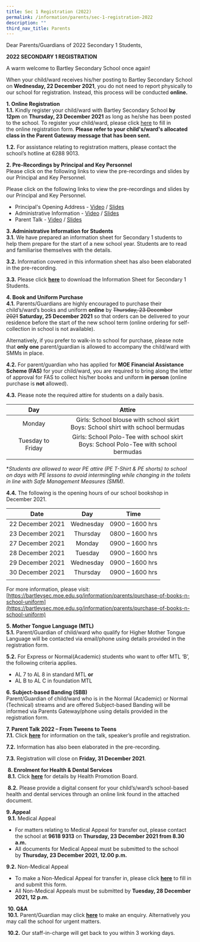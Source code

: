 ```yaml
---
title: Sec 1 Registration (2022)
permalink: /information/parents/sec-1-registration-2022
description: ""
third_nav_title: Parents
---
```

Dear Parents/Guardians of 2022 Secondary 1 Students,  

**2022 SECONDARY 1 REGISTRATION**

A warm welcome to Bartley Secondary School once again!  

When your child/ward receives his/her posting to Bartley Secondary School on **Wednesday, 22 December 2021**, you do not need to report physically to our school for registration. Instead, this process will be conducted **online.** 

**1. Online Registration** <br>
**1.1.** Kindly register your child/ward with Bartley Secondary School **by 12pm** on **Thursday, 23 December 2021** as long as he/she has been posted to the school. To register your child/ward, please click [here](https://go.gov.sg/2022sec1reg) to fill in the online registration form. **Please refer to your child's/ward's allocated class in the Parent Gateway message that has been sent.**

**1.2.** For assistance relating to registration matters, please contact the school’s hotline at 6288 9013.

**2. Pre-Recordings by Principal and Key Personnel** <br>
Please click on the following links to view the pre-recordings and slides by our Principal and Key Personnel.

Please click on the following links to view the pre-recordings and slides by our Principal and Key Personnel.
* Principal's Opening Address - [Video](https://bartleysec.moe.edu.sg/qql/slot/u164/S1%20Registration_For%202022%20Cohort/Video%20-%20Principals%20Opening%20Address.mp4) / [Slides](/files/Slide%20-%20Principals%20Opening%20Address.pdf)
* Administrative Information - [Video](https://bartleysec.moe.edu.sg/qql/slot/u164/S1%20Registration_For%202022%20Cohort/Video%20-%20Administrative%20Information.mp4) / [Slides](/files/Slide%20-%20Administrative%20Information.pdf)
* Parent Talk - [Video](https://bartleysec.moe.edu.sg/qql/slot/u164/S1%20Registration_For%202022%20Cohort/Video%20-%20Parent%20Talk.mp4) / [Slides](/files/Slide%20-%20Parent%20Talk.pdf)

**3. Administrative Information for Students** <br>
**3.1.** We have prepared an information sheet for Secondary 1 students to help them prepare for the start of a new school year. Students are to read and familiarise themselves with the details.

**3.2.** Information covered in this information sheet has also been elaborated in the pre-recording.

**3.3.** Please click [**here**](/files/2022%20Secondary%201%20Information%20Sheet.pdf) to download the Information Sheet for Secondary 1 Students.

**4. Book and Uniform Purchase** <br>
**4.1.** Parents/Guardians are highly encouraged to purchase their child’s/ward’s books and uniform **online** by ~~Thursday, 23 December 2021~~ **Saturday, 25 December 2021** so that orders can be delivered to your residence before the start of the new school term (online ordering for self-collection in school is not available).

Alternatively, if you prefer to walk-in to school for purchase, please note that **only one** parent/guardian is allowed to accompany the child/ward with SMMs in place.

**4.2.** For parent/guardian who has applied for **MOE Financial Assistance Scheme (FAS)** for your child/ward, you are required to bring along the letter of approval for FAS to collect his/her books and uniform **in person** (online purchase is **not** allowed).

**4.3.** Please note the required attire for students on a daily basis.

| Day | Attire |
|:---:|:---:|
| Monday | Girls: School blouse with school skirt<br>Boys: School shirt with school bermudas |
| Tuesday to Friday | Girls: School Polo-Tee with school skirt<br>Boys: School Polo-Tee with school bermudas |
| | |

**Students are allowed to wear PE attire (PE T-Shirt & PE shorts) to school on days with PE lessons to avoid intermingling while changing in the toilets in line with Safe Management Measures (SMM).*

**4.4.** The following is the opening hours of our school bookshop in December 2021.

| Date | Day | Time |
|:---:|:---:|:---:|
| 22 December 2021 | Wednesday | 0900 – 1600 hrs |
| 23 December 2021 | Thursday | 0800 – 1600 hrs |
| 27 December 2021 | Monday | 0900 – 1600 hrs |
| 28 December 2021 | Tuesday | 0900 – 1600 hrs |
| 29 December 2021 | Wednesday | 0900 – 1600 hrs |
| 30 December 2021 | Thursday | 0900 – 1600 hrs |
| | | |

For more information, please visit: <br>
[https://bartleysec.moe.edu.sg/information/parents/purchase-of-books-n-school-uniform](https://bartleysec.moe.edu.sg/information/parents/purchase-of-books-n-school-uniform)

**5. Mother Tongue Language (MTL)** <br>
**5.1.** Parent/Guardian of child/ward who qualify for Higher Mother Tongue Language will be contacted via email/phone using details provided in the registration form.

**5.2.** For Express or Normal(Academic) students who want to offer MTL ‘B’, the following criteria applies.
* AL 7 to AL 8 in standard MTL **or**
* AL B to AL C in foundation MTL

**6. Subject-based Banding (SBB)** <br>
Parent/Guardian of child/ward who is in the Normal (Academic) or Normal (Technical) streams and are offered Subject-based Banding will be informed via Parents Gateway/phone using details provided in the registration form.
  
**7. Parent Talk 2022 – From Tweens to Teens** <br>
**7.1.** Click [**here**](/files/Parent%20Talk.pdf) for information on the talk, speaker’s profile and registration.

**7.2.** Information has also been elaborated in the pre-recording.

**7.3.** Registration will close on **Friday, 31 December 2021**.

 **8. Enrolment for Health & Dental Services** <br>
 **8.1.** Click [**here**](/files/Health%20%20Dental%20Services.pdf) for details by Health Promotion Board.

 **8.2.** Please provide a digital consent for your child’s/ward’s school-based health and dental services through an online link found in the attached document.
 
**9. Appeal** <br>
 **9.1.** Medical Appeal
 * For matters relating to Medical Appeal for transfer out, please contact the school at **9618 9313** on **Thursday, 23 December 2021 from 8.30 a.m.**
* All documents for Medical Appeal must be submitted to the school by **Thursday, 23 December 2021, 12.00 p.m.**

**9.2.** Non-Medical Appeal <br>
* To make a Non-Medical Appeal for transfer in, please click [**here**](https://go.gov.sg/2022sec1appeal) to fill in and submit this form.
* All Non-Medical Appeals must be submitted by **Tuesday, 28 December 2021, 12 p.m.**

 **10. Q&A** <br>
 **10.1.** Parent/Guardian may click [**here**](https://go.gov.sg/2022sec1qna) to make an enquiry. Alternatively you may call the school for urgent matters.  

 **10.2.** Our staff-in-charge will get back to you within 3 working days.